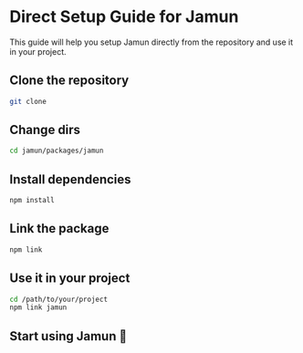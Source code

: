 # Direct Setup Guide for Jamun

This guide will help you setup Jamun directly from the repository and use it in your project.

## Clone the repository

```bash
git clone
```

## Change dirs

```bash
cd jamun/packages/jamun
```

## Install dependencies

```bash
npm install
```

## Link the package

```bash
npm link
```

## Use it in your project

```bash
cd /path/to/your/project
npm link jamun
```

## Start using Jamun 🚀

